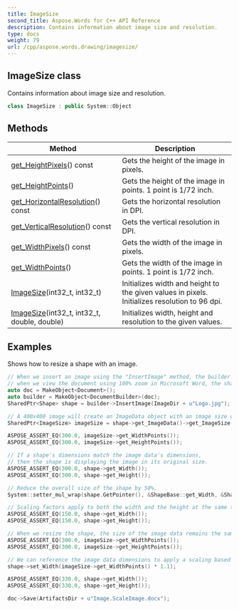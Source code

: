 ```yaml
---
title: ImageSize
second_title: Aspose.Words for C++ API Reference
description: Contains information about image size and resolution. 
type: docs
weight: 79
url: /cpp/aspose.words.drawing/imagesize/
---
```

## ImageSize class


Contains information about image size and resolution.

```cpp
class ImageSize : public System::Object
```

## Methods

| Method | Description |
| --- | --- |
| [get_HeightPixels](./get_heightpixels/)() const | Gets the height of the image in pixels. |
| [get_HeightPoints](./get_heightpoints/)() | Gets the height of the image in points. 1 point is 1/72 inch. |
| [get_HorizontalResolution](./get_horizontalresolution/)() const | Gets the horizontal resolution in DPI. |
| [get_VerticalResolution](./get_verticalresolution/)() const | Gets the vertical resolution in DPI. |
| [get_WidthPixels](./get_widthpixels/)() const | Gets the width of the image in pixels. |
| [get_WidthPoints](./get_widthpoints/)() | Gets the width of the image in points. 1 point is 1/72 inch. |
| [ImageSize](./imagesize/)(int32_t, int32_t) | Initializes width and height to the given values in pixels. Initializes resolution to 96 dpi. |
| [ImageSize](./imagesize/)(int32_t, int32_t, double, double) | Initializes width, height and resolution to the given values. |

## Examples




Shows how to resize a shape with an image. 
```cpp
// When we insert an image using the "InsertImage" method, the builder scales the shape that displays the image so that,
// when we view the document using 100% zoom in Microsoft Word, the shape displays the image in its actual size.
auto doc = MakeObject<Document>();
auto builder = MakeObject<DocumentBuilder>(doc);
SharedPtr<Shape> shape = builder->InsertImage(ImageDir + u"Logo.jpg");

// A 400x400 image will create an ImageData object with an image size of 300x300pt.
SharedPtr<ImageSize> imageSize = shape->get_ImageData()->get_ImageSize();

ASPOSE_ASSERT_EQ(300.0, imageSize->get_WidthPoints());
ASPOSE_ASSERT_EQ(300.0, imageSize->get_HeightPoints());

// If a shape's dimensions match the image data's dimensions,
// then the shape is displaying the image in its original size.
ASPOSE_ASSERT_EQ(300.0, shape->get_Width());
ASPOSE_ASSERT_EQ(300.0, shape->get_Height());

// Reduce the overall size of the shape by 50%.
System::setter_mul_wrap(shape.GetPointer(), &ShapeBase::get_Width, &ShapeBase::set_Width, 0.5);

// Scaling factors apply to both the width and the height at the same time to preserve the shape's proportions.
ASPOSE_ASSERT_EQ(150.0, shape->get_Width());
ASPOSE_ASSERT_EQ(150.0, shape->get_Height());

// When we resize the shape, the size of the image data remains the same.
ASPOSE_ASSERT_EQ(300.0, imageSize->get_WidthPoints());
ASPOSE_ASSERT_EQ(300.0, imageSize->get_HeightPoints());

// We can reference the image data dimensions to apply a scaling based on the size of the image.
shape->set_Width(imageSize->get_WidthPoints() * 1.1);

ASPOSE_ASSERT_EQ(330.0, shape->get_Width());
ASPOSE_ASSERT_EQ(330.0, shape->get_Height());

doc->Save(ArtifactsDir + u"Image.ScaleImage.docx");
```

